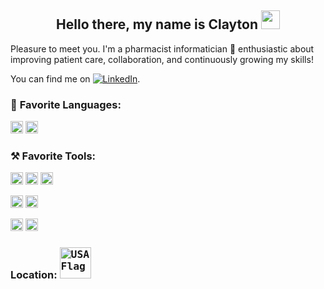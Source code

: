 <h2 align = "center"> Hello there, my name is Clayton  <img src="https://github.com/claytonjhamilton/claytonjhamilton/blob/main/images/waving_hand.gif" width="30px">
</h2>

Pleasure to meet you. I'm a pharmacist informatician :pill: enthusiastic about improving patient care, collaboration, and continuously growing my skills!  

You can find me on [![LinkedIn][1.1]][1].

### :page_facing_up:  **Favorite Languages:**

<code><img height="20" src="https://img.shields.io/badge/-SQL-green?logo=codepen&logoColor=white"></code>
<code><img height="20" src="https://img.shields.io/badge/Python-%233776AB.svg?logo=python&logoColor=white"></code>

### :hammer_and_pick:  **Favorite Tools:**

<code><img height="20" src="https://img.shields.io/badge/-Microsoft%20SQL%20Server-grey?logo=microsoft-sql-server&logoColor=red"></code>
<code><img height="20" src="https://img.shields.io/badge/-Visual%20Studio%20Code-blue?logo=visual-studio-code"></code>
<code><img height="20" src="https://img.shields.io/badge/-Visual%20Studio-purple?logo=visual-studio"></code>

<code><img height="20" src="https://img.shields.io/badge/-Report%20Builder-white?logo=Power%20BI&logoColor=red"></code>
<code><img height="20" src="https://img.shields.io/badge/-PowerBI-black?logo=Power%20BI&logoColor=yellow"></code>

<code><img height="20" src="https://img.shields.io/badge/-Git-9cf?logo=git"></code>
<code><img height="20" src="https://img.shields.io/badge/-GitHub-black?logo=GitHub"></code>


### **Location:** <kbd><img title="USA" alt="USA Flag" src="https://github.com/hjnilsson/country-flags/blob/master/svg/us.svg" width="50"></kbd>


<!-- social media accounts -->
[1]: https://www.linkedin.com/in/clayton-j-hamilton/

<!-- icon(s) without padding -->
[1.1]: https://i.stack.imgur.com/gVE0j.png
